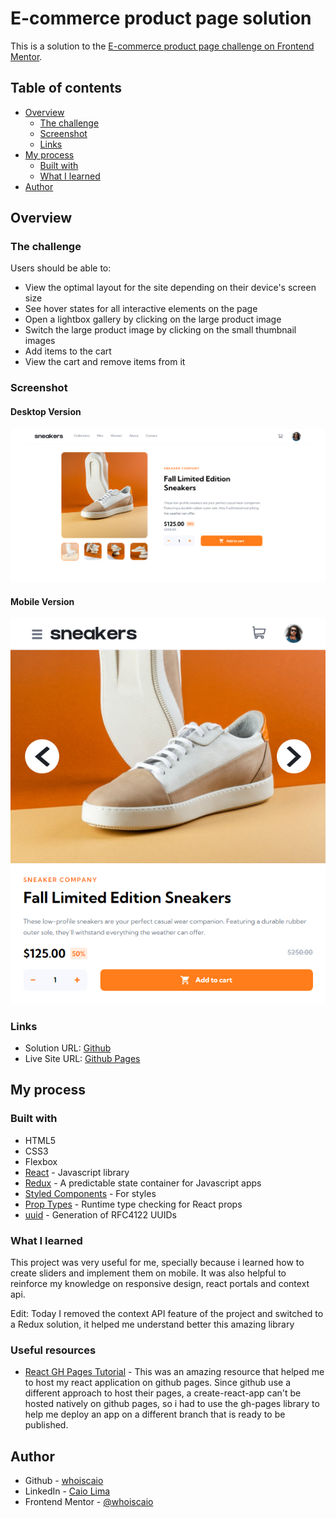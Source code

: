 # E-commerce product page solution

This is a solution to the [E-commerce product page challenge on Frontend Mentor](https://www.frontendmentor.io/challenges/ecommerce-product-page-UPsZ9MJp6).

## Table of contents

- [Overview](#overview)
  - [The challenge](#the-challenge)
  - [Screenshot](#screenshot)
  - [Links](#links)
- [My process](#my-process)
  - [Built with](#built-with)
  - [What I learned](#what-i-learned)
- [Author](#author)

## Overview

### The challenge

Users should be able to:

- View the optimal layout for the site depending on their device's screen size
- See hover states for all interactive elements on the page
- Open a lightbox gallery by clicking on the large product image
- Switch the large product image by clicking on the small thumbnail images
- Add items to the cart
- View the cart and remove items from it

### Screenshot

#### Desktop Version

![](./.github/desktop-version-screenshot.png)

#### Mobile Version

![](./.github/mobile-version-screenshot.png)

### Links

- Solution URL: [Github](https://github.com/whoiscaio/product-page)
- Live Site URL: [Github Pages](https://whoiscaio.github.io/product-page)

## My process

### Built with

- HTML5
- CSS3
- Flexbox
- [React](https://reactjs.org/) - Javascript library
- [Redux](https://redux.js.org/) - A predictable state container for Javascript apps
- [Styled Components](https://styled-components.com/) - For styles
- [Prop Types](https://www.npmjs.com/package/prop-types) - Runtime type checking for React props
- [uuid](https://www.npmjs.com/package/uuid) - Generation of RFC4122 UUIDs

### What I learned


This project was very useful for me, specially because i learned how to create sliders and implement them on mobile.
It was also helpful to reinforce my knowledge on responsive design, react portals and context  api.

Edit: Today I removed the context API feature of the project and switched to a Redux solution, it helped me understand better this amazing library

### Useful resources

- [React GH Pages Tutorial](https://github.com/gitname/react-gh-pages) - This was an amazing resource that helped me to host my react application on github pages. Since github use a different approach to host their pages, a create-react-app can't be hosted natively on github pages, so i had to use the gh-pages library to help me deploy an app on a different branch that is ready to be published.

## Author

- Github - [whoiscaio](https://github.com/whoiscaio)
- LinkedIn - [Caio Lima](https://linkedin.com/in/lima-caio)
- Frontend Mentor - [@whoiscaio](https://www.frontendmentor.io/profile/whoiscaio)
